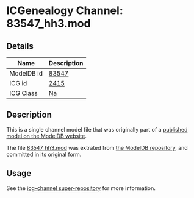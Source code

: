 # ICGenealogy Channel: 83547\_hh3.mod

## Details

Name | Description
---- | -----------
ModelDB id | [83547](http://senselab.med.yale.edu/ModelDB/ShowModel.cshtml?model=83547)
ICG id | [2415](http://icg.neurotheory.ox.ac.uk/channels/2/2415)
ICG Class | [Na](http://icg.neurotheory.ox.ac.uk/channels/2)

## Description

This is a single channel model file that was originally part of a [published model on the ModelDB website](http://senselab.med.yale.edu/mModelDB/ShowModel.cshtml?model=83547).

The file [83547\_hh3.mod](83547_hh3.mod) was extrated from [the ModelDB repository](http://senselab.med.yale.edu/ModelDB/ShowModel.cshtml?model=83547), and committed in its original form.

## Usage

See the [icg-channel super-repository](https://github.com/icgenealogy/icg-channels) for more information.